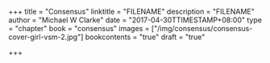 +++
title = "Consensus"
linktitle = "FILENAME"
description = "FILENAME"
author = "Michael W Clarke"
date = "2017-04-30TTIMESTAMP+08:00"
type = "chapter"
book = "consensus"
images = ["/img/consensus/consensus-cover-girl-vsm-2.jpg"]
bookcontents = "true"
draft = "true"

+++